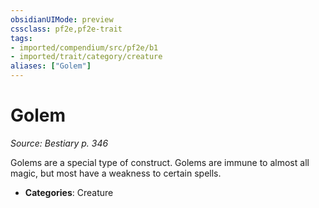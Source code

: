 ```yaml
---
obsidianUIMode: preview
cssclass: pf2e,pf2e-trait
tags:
- imported/compendium/src/pf2e/b1
- imported/trait/category/creature
aliases: ["Golem"]
---
```

# Golem  
*Source: Bestiary p. 346*  

Golems are a special type of construct. Golems are immune to almost all magic, but most have a weakness to certain spells.

- **Categories**: Creature